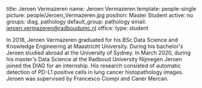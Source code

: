 title: Jeroen Vermazeren
name: Jeroen Vermazeren
template: people-single
picture: people/Jeroen_Vermazeren.jpg
position: Master Student
active: no
groups: diag, pathology
default_group: pathology
email: jeroen.vermazeren@radboudumc.nl
office: 
type: student

In 2018, Jeroen Vermazeren graduated for his BSc Data Science and Knowledge Engineering at Maastricht University. During his bachelor's Jeroen studied abroad at the University of Sydney. In March 2020, during his master's Data Science at the Radboud University Nijmegen Jeroen joined the DIAG for an internship. His research consisted of automatic detection of PD-L1 positive cells in lung cancer histopathology images. Jeroen was supervised by Francesco Ciompi and Caner Mercan.
